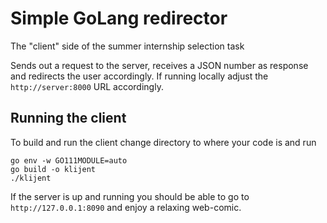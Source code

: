 # Simple GoLang redirector

The "client" side of the summer internship selection task

Sends out a request to the server, receives a JSON number as response and redirects the user accordingly.
If running locally adjust the `http://server:8000` URL accordingly.

## Running the client

To build and run the client change directory to where your code is and run

```
go env -w GO111MODULE=auto
go build -o klijent
./klijent
```

If the server is up and running you should be able to go to `http://127.0.0.1:8090` and enjoy a relaxing web-comic.
